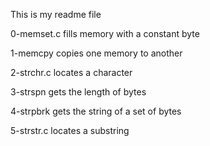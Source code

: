 This is my readme file

0-memset.c fills memory with a constant byte

1-memcpy copies one memory to another

2-strchr.c locates a character

3-strspn gets the length of bytes

4-strpbrk gets the string of a set of bytes

5-strstr.c locates a substring
